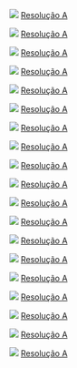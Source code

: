 ![](https://github.com/ricardodarocha/Rust/blob/main/algoritmos/Capitulo6/A.PNG)
[Resolução A](https://github.com/ricardodarocha/Rust/blob/main/algoritmos/Capitulo6/a.rs)

![](https://github.com/ricardodarocha/Rust/blob/main/algoritmos/Capitulo6/B.PNG)
[Resolução A](https://github.com/ricardodarocha/Rust/blob/main/algoritmos/Capitulo6/b.rs)

![](https://github.com/ricardodarocha/Rust/blob/main/algoritmos/Capitulo6/C.PNG)
[Resolução A](https://github.com/ricardodarocha/Rust/blob/main/algoritmos/Capitulo6/c.rs)

![](https://github.com/ricardodarocha/Rust/blob/main/algoritmos/Capitulo6/D.PNG)
[Resolução A](https://github.com/ricardodarocha/Rust/blob/main/algoritmos/Capitulo6/d.rs)

![](https://github.com/ricardodarocha/Rust/blob/main/algoritmos/Capitulo6/E.PNG)
[Resolução A](https://github.com/ricardodarocha/Rust/blob/main/algoritmos/Capitulo6/e.rs)

![](https://github.com/ricardodarocha/Rust/blob/main/algoritmos/Capitulo6/F.PNG)
[Resolução A](https://github.com/ricardodarocha/Rust/blob/main/algoritmos/Capitulo6/f.rs)

![](https://github.com/ricardodarocha/Rust/blob/main/algoritmos/Capitulo6/G.PNG)
[Resolução A](https://github.com/ricardodarocha/Rust/blob/main/algoritmos/Capitulo6/g.rs)

![](https://github.com/ricardodarocha/Rust/blob/main/algoritmos/Capitulo6/H.PNG)
[Resolução A](https://github.com/ricardodarocha/Rust/blob/main/algoritmos/Capitulo6/h.rs)

![](https://github.com/ricardodarocha/Rust/blob/main/algoritmos/Capitulo6/I.PNG)
[Resolução A](https://github.com/ricardodarocha/Rust/blob/main/algoritmos/Capitulo6/i.rs)

![](https://github.com/ricardodarocha/Rust/blob/main/algoritmos/Capitulo6/J.PNG)
[Resolução A](https://github.com/ricardodarocha/Rust/blob/main/algoritmos/Capitulo6/j.rs)

![](https://github.com/ricardodarocha/Rust/blob/main/algoritmos/Capitulo6/K.PNG)
[Resolução A](https://github.com/ricardodarocha/Rust/blob/main/algoritmos/Capitulo6/k.rs)

![](https://github.com/ricardodarocha/Rust/blob/main/algoritmos/Capitulo6/L.PNG)
[Resolução A](https://github.com/ricardodarocha/Rust/blob/main/algoritmos/Capitulo6/l.rs)

![](https://github.com/ricardodarocha/Rust/blob/main/algoritmos/Capitulo6/M.PNG)
[Resolução A](https://github.com/ricardodarocha/Rust/blob/main/algoritmos/Capitulo6/m.rs)

![](https://github.com/ricardodarocha/Rust/blob/main/algoritmos/Capitulo6/N.PNG)
[Resolução A](https://github.com/ricardodarocha/Rust/blob/main/algoritmos/Capitulo6/n.rs)

![](https://github.com/ricardodarocha/Rust/blob/main/algoritmos/Capitulo6/O.PNG)
[Resolução A](https://github.com/ricardodarocha/Rust/blob/main/algoritmos/Capitulo6/o.rs)

![](https://github.com/ricardodarocha/Rust/blob/main/algoritmos/Capitulo6/P.PNG)
[Resolução A](https://github.com/ricardodarocha/Rust/blob/main/algoritmos/Capitulo6/p.rs)

![](https://github.com/ricardodarocha/Rust/blob/main/algoritmos/Capitulo6/Q.PNG)
[Resolução A](https://github.com/ricardodarocha/Rust/blob/main/algoritmos/Capitulo6/q.rs)

![](https://github.com/ricardodarocha/Rust/blob/main/algoritmos/Capitulo6/R.PNG)
[Resolução A](https://github.com/ricardodarocha/Rust/blob/main/algoritmos/Capitulo6/r.rs)

![](https://github.com/ricardodarocha/Rust/blob/main/algoritmos/Capitulo6/S.PNG)
[Resolução A](https://github.com/ricardodarocha/Rust/blob/main/algoritmos/Capitulo6/s.rs)
